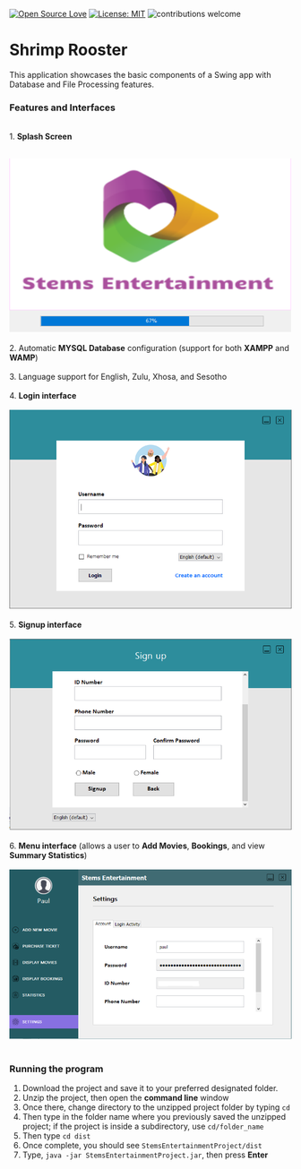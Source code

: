 [![Open Source Love](https://firstcontributions.github.io/open-source-badges/badges/open-source-v1/open-source.svg)](https://github.com/firstcontributions/open-source-badges)
[![License: MIT](https://img.shields.io/badge/License-MIT-green.svg)](https://opensource.org/licenses/MIT)
![contributions welcome](https://img.shields.io/static/v1.svg?label=Contributions&message=Welcome&color=0059b3&style=flat-square)
# Shrimp Rooster
This application showcases the basic components of a Swing app with Database and File Processing features.

<h3><b>Features and Interfaces</b></h3>
<br>
 1. <b>Splash Screen </b> 
<br><br>

![](snippets/Loading%20Form.PNG)
<br><br>
2. Automatic <b>MYSQL Database</b> configuration (support for both <b>XAMPP</b> and <b>WAMP</b>)       
<br>
3. Language support for English, Zulu, Xhosa, and Sesotho<br>      
4. <b>Login interface</b>
<br></br>
![](snippets/login%20form.PNG)
<br></br>
5. <b>Signup interface</b>
<br></br>
![](snippets/signup%20form.PNG)
<br></br>
6. <b>Menu interface</b> (allows a user to <b>Add Movies</b>, <b>Bookings</b>, and view <b>Summary Statistics</b>)
<br></br>
![](snippets/menu.PNG)
<br></br> 

<h3><b>Running the program</b></h3>

<ol>
  <li> Download the project and save it to your preferred designated folder.</li>
  <li> Unzip the project, then open the <b>command line</b> window </li>
  <li> Once there, change directory to the unzipped project folder by typing <code>cd</code></li>
  <li> Then type in the folder name where you previously saved the unzipped project; if      
       the project is inside a subdirectory, use <code>cd/folder_name</code></li>
  <li> Then type <code>cd dist</code></li>
  <li> Once complete, you should see <code>StemsEntertainmentProject/dist</code></li>
  <li> Type, <code>java -jar StemsEntertainmentProject.jar</code>, then press <b>Enter</b>
 
